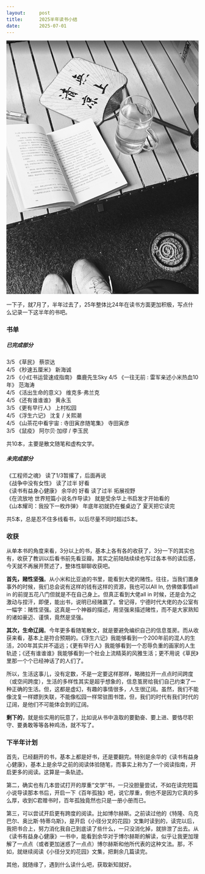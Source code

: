```yaml
---
layout:     post
title:      2025半年读书小结
date:       2025-07-01
---
```

![S03E03](/images/202507/books.jpg)


一下子，就7月了，半年过去了，25年整体比24年在读书方面更加积极，写点什么记录一下这半年的书吧。

### 书单  

##### 已完成部分  
3/5 《草民》 蔡崇达  
4/5 《秒速五厘米》 新海诚  
2/5 《小红书运营速成指南》  麋鹿先生Sky
4/5 《一往无前 : 雷军亲述小米热血10年》 范海涛  
4/5 《活出生命的意义》  维克多·弗兰克  
4/5 《还有谁谁谁》 黄永玉  
3/5 《更有早行人》 上村松园  
4/5 《浮生六记》 沈复 / 关熙潮  
4/5 《山茶花中看宇宙 : 寺田寅彦随笔集》 寺田寅彦  
3/5 《鼠疫》 阿尔贝·加缪 / 李玉民

共10本，主要是散文随笔和虚构文学。

##### 未完成部分  
《工程师之魂》 读了1/3暂撂了，后面再说  
《战争中没有女性》 读了过半 好看  
《读书有益身心健康》 余华的 好看 读了过半 拓展视野  
《在流放地 世界短篇小说名作导读》 就是受余华上书启发才开始看的  
《山本耀司：我投下一枚炸弹》 年底年初就扔在餐桌边了 夏天把它读完  

共5本，总是忍不住多线看书，以后尽量不同时超过5本。

### 收获

从单本书的角度来看，3分以上的书，基本上各有各的收获了，3分一下的其实也有，收获了教训以后看书前先看豆瓣。其实之前陆陆续续也写过各本书的读后感，今天就不再展开赘述了，整体性聊聊收获吧。  

**首先，赌性坚强**。从小米和比亚迪的书里，能看到大佬的赌性。往往，当我们置身事外的时候，我们总会说有这样的钱有这样的资源，我也可以All In, 仿佛做事情all in 的前提五花八门但就是不在自己身上。但真正看到大佬all in 时候，还是会为之激动与捏汗，即便，能出书，说明已经赌赢了。曾记得，宁德时代大佬的办公室有一幅字：赌性坚强。这真是一个神器的描述，用坚强来描述赌性，而不是大家熟知的诸如豪迈、谨慎，竟然是坚强。

**其次，生命辽阔**。今年更多看随笔散文，就是要避免编织自己的信息茧房。而从收获来看，基本上是符合预期的。《浮生六记》我能够看到一个200年前的混人的生活，200年其实并不遥远；《更有早行人》我能够看到一个忍辱负重的画家的人生轨迹；《还有谁谁谁》我能够看到一个社会上流精英的风雅生活；更不用说《草民》里那一个个已经神话了的人们了。

所以，生活这事儿，没有定数，不是一定要这样那样，略微拉开一点点时间跨度（或空间跨度），生活的多样性其实是超乎想象的，信息茧房给我们自己约束了一种正确的生活。但，这都是虚幻，有趣的事情很多，人生很辽阔。虽然，我们不能像沈复一样嫖到失联，不能像松园一样常驻图书馆，但，我们的时代有我们时代的辽阔，是他们不可能体会到的辽阔。

**剩下的**，就是些实用的玩意了，比如说从书中汲取的要勤奋、要上进、要恪尽职守、要勇敢等等各种鸡汤，就不写了。

### 下半年计划

首先，已经翻开的书，基本上都是好书，还是要翻完。特别是余华的《读书有益身心健康》，基本上是余华之前的阅读体验随笔，而事实上称为了一个阅读指南，开启更多的阅读。这算是一条轨迹。

第二，确实也有几本尝试打开的厚重“文学”书，一只没胆量尝试，不如在读完短篇小说导读那本书后，开启一下《百年孤独》吧，说它厚重，倒也不是因为它真的多么厚，收到C君赠书时，百年孤独竟然也只是一册小册而已。

第三，可以尝试开启更有跨度的阅读。比如博尔赫斯。之前读过他的《特隆、乌克巴尔、奥比斯·特蒂乌斯》，是开启《小径分叉的花园》文集时读到的，读完以后，我把书合上，努力消化我自己到底读了些什么，一只没消化掉，就排泄了出去。从《读书有益身心健康》一书中，能看到余华对于博尔赫斯的解读，似乎让我更加理解了一点点（或者更加迷惑了一点点）博尔赫斯和他所代表的这种文法。那，不如，就继续阅读《小径分叉的花园》文集，把剩余几篇读完。

其他，就随缘了，遇到什么读什么吧，获取新知就好。
